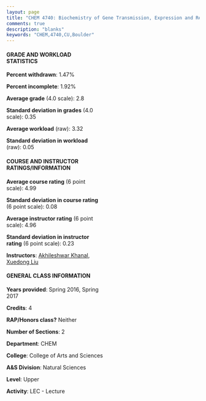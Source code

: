 ```yaml
---
layout: page
title: "CHEM 4740: Biochemistry of Gene Transmission, Expression and Regulation Statistics"
comments: true
description: "blanks"
keywords: "CHEM,4740,CU,Boulder"
---
```

<head>
<script src="https://ajax.googleapis.com/ajax/libs/jquery/2.1.3/jquery.min.js"></script>
<script src="https://dl.dropboxusercontent.com/s/pc42nxpaw1ea4o9/highcharts.js?dl=0"></script>
<!-- <script src="../assets/js/highcharts.js"></script> -->
<style type="text/css">@font-face {
	font-family: "Bebas Neue";
	src: url(https://www.filehosting.org/file/details/544349/BebasNeue Regular.otf) format("opentype");
	}
	h1.Bebas { 
		font-family: "Bebas Neue", Verdana, Tahoma;
	}
</style>
</head>
<body>
	<div id="container" style="float: right; width: 45%; height: 88%; margin-left: 2.5%; margin-right: 2.5%;"></div>
	<script language="JavaScript">
		$(document).ready(function() {
		var chart = {type: 'column'};
		var title = {text: 'Grade Distribution'};
		var xAxis = {categories: ['A','B','C','D','F'],crosshair: true};
		var yAxis = {min: 0,title: {text: 'Percentage'}};
		var tooltip = {headerFormat: '<center><b><span style="font-size:20px">{point.key}</span></b></center>',
		               pointFormat: '<td style="padding:0"><b>{point.y:.1f}%</b></td>',
		               footerFormat: '</table>',shared: true,useHTML: true};
		var plotOptions = {column: {pointPadding: 0.0,borderWidth: 0}};  
		var credits = {enabled: false};var series= [{name: 'Percent',data: [25.09,42.67,23.15,7.58,1.52,]}];
		var json = {};
		json.chart = chart;
		json.title = title;
		json.tooltip = tooltip;
		json.xAxis = xAxis;
		json.yAxis = yAxis;  
		json.series = series;
		json.plotOptions = plotOptions;  
		json.credits = credits;
		$('#container').highcharts(json);
	});
	</script>
</body>
			   
#### GRADE AND WORKLOAD STATISTICS

**Percent withdrawn**: 1.47%

**Percent incomplete**: 1.92%

**Average grade** (4.0 scale): 2.8

**Standard deviation in grades** (4.0 scale): 0.35

**Average workload** (raw): 3.32

**Standard deviation in workload** (raw): 0.05

#### COURSE AND INSTRUCTOR RATINGS/INFORMATION

**Average course rating** (6 point scale): 4.99

**Standard deviation in course rating** (6 point scale): 0.08

**Average instructor rating** (6 point scale): 4.96

**Standard deviation in instructor rating** (6 point scale): 0.23

**Instructors**: <a href='../../instructors/Akhileshwar_Khanal'>Akhileshwar Khanal</a>, <a href='../../instructors/Xuedong_Liu'>Xuedong Liu</a>

#### GENERAL CLASS INFORMATION

**Years provided**: Spring 2016, Spring 2017

**Credits**: 4

**RAP/Honors class?** Neither

**Number of Sections**: 2

**Department**: CHEM

**College**: College of Arts and Sciences

**A&S Division**: Natural Sciences

**Level**: Upper

**Activity**: LEC - Lecture
